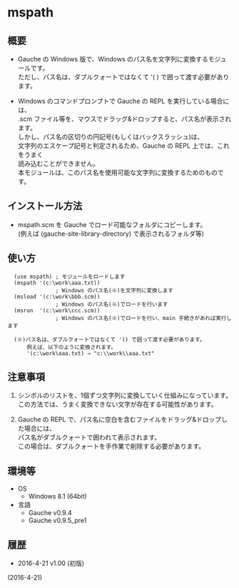 # mspath

## 概要
- Gauche の Windows 版で、Windows のパス名を文字列に変換するモジュールです。  
  ただし、パス名は、ダブルクォートではなくて '( ) で囲って渡す必要があります。

- Windows のコマンドプロンプトで Gauche の REPL を実行している場合には、  
  .scm ファイル等を、マウスでドラッグ&ドロップすると、パス名が表示されます。  
  しかし、パス名の区切りの円記号(もしくはバックスラッシュ)は、  
  文字列のエスケープ記号と判定されるため、Gauche の REPL 上では、これをうまく  
  読み込むことができません。  
  本モジュールは、このパス名を使用可能な文字列に変換するためのものです。


## インストール方法
- mspath.scm を Gauche でロード可能なフォルダにコピーします。  
  (例えば (gauche-site-library-directory) で表示されるフォルダ等)


## 使い方
```
  (use mspath) ; モジュールをロードします
  (mspath '(c:\work\aaa.txt))
               ; Windows のパス名(※)を文字列に変換します
  (msload '(c:\work\bbb.scm))
               ; Windows のパス名(※)でロードを行います
  (msrun  '(c:\work\ccc.scm))
               ; Windows のパス名(※)でロードを行い、main 手続きがあれば実行します

  (※)パス名は、ダブルクォートではなくて '() で囲って渡す必要があります。
      例えば、以下のように変換されます。
      '(c:\work\aaa.txt) → "c:\\work\\aaa.txt"
```


## 注意事項
1. シンボルのリストを、1個ずつ文字列に変換していく仕組みになっています。  
   この方法では、うまく変換できない文字が存在する可能性があります。

2. Gauche の REPL で、パス名に空白を含むファイルをドラッグ&ドロップした場合には、  
   パス名がダブルクォートで囲われて表示されます。  
   この場合は、ダブルクォートを手作業で削除する必要があります。


## 環境等
- OS
  - Windows 8.1 (64bit)
- 言語
  - Gauche v0.9.4
  - Gauche v0.9.5_pre1

## 履歴
- 2016-4-21 v1.00 (初版)


(2016-4-21)
